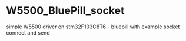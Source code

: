 # W5500_BluePill_socket
simple W5500 driver on stm32F103C8T6 - bluepill with example socket connect and send 
